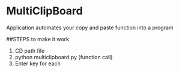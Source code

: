 # MultiClipBoard
Application automates your copy and paste function into a program

##STEPS to make it work
  1. CD path file 
  2. python multiclipboard.py (function call)
  3. Enter key for each 
